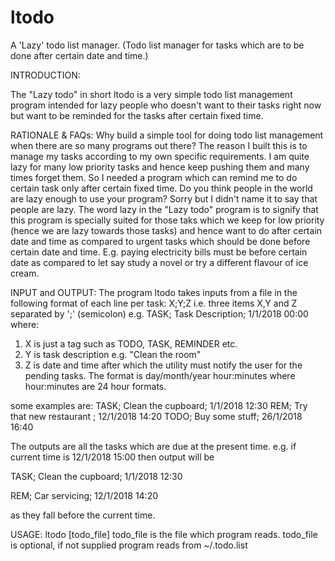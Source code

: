 # ltodo
A 'Lazy' todo list manager. (Todo list manager for tasks which are to be done after certain date and time.)

INTRODUCTION:

The "Lazy todo" in short ltodo is a very simple todo list management program intended for lazy people who doesn't want to their tasks right now but want to be reminded for the tasks after certain fixed time.

RATIONALE & FAQs:
Why build a simple tool for doing todo list management when there are so many programs out there?
The reason I built this is to manage my tasks according to my own specific requirements. I am quite lazy for many low priority tasks and hence keep pushing them and many times forget them. So I needed a program which can remind me to do certain task only after certain fixed time.
Do you think people in the world are lazy enough to use your program?
Sorry but I didn't name it to say that people are lazy. The word lazy in the "Lazy todo" program is to signify that this program is specially suited for those taks which we keep for low priority (hence we are lazy towards those tasks) and hence want to do after certain date and time as compared to urgent tasks which should be done before certain date and time. E.g. paying electricity bills must be before certain date as compared to let say study a novel or try a different flavour of ice cream.

INPUT and OUTPUT:
The program ltodo takes inputs from a file in the following format of each line per task:
X;Y;Z
i.e. three items X,Y and Z separated by ';' (semicolon)
e.g.
TASK; Task Description; 1/1/2018 00:00
where:
1. X is just a tag such as TODO, TASK, REMINDER etc.
2. Y is task description e.g. "Clean the room"
3. Z is date and time after which the utility must notify the user for the pending tasks. The format is day/month/year hour:minutes
where hour:minutes are 24 hour formats.

some examples are:
TASK; Clean the cupboard; 1/1/2018 12:30
REM; Try that new restaurant ; 12/1/2018 14:20
TODO; Buy some stuff; 26/1/2018 16:40

The outputs are all the tasks which are due at the present time.
e.g. if current time is 12/1/2018 15:00
then output will be 

TASK; Clean the cupboard; 1/1/2018 12:30

REM; Car servicing; 12/1/2018 14:20

as they fall before the current time.

USAGE: ltodo [todo_file]
todo_file is the file which program reads.
todo_file is optional, if not supplied program reads from ~/.todo.list

